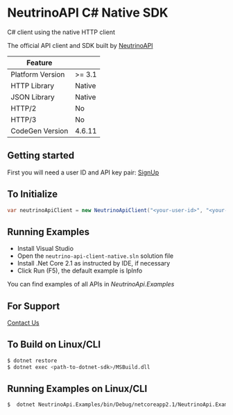 # NeutrinoAPI C# Native SDK

C# client using the native HTTP client

The official API client and SDK built by [NeutrinoAPI](https://www.neutrinoapi.com/)

| Feature          |        |
|------------------|--------|
| Platform Version | >= 3.1 |
| HTTP Library     | Native |
| JSON Library     | Native |
| HTTP/2           | No     |
| HTTP/3           | No     |
| CodeGen Version  | 4.6.11 |

## Getting started

First you will need a user ID and API key pair: [SignUp](https://www.neutrinoapi.com/signup/)

## To Initialize 
```csharp
var neutrinoApiClient = new NeutrinoApiClient("<your-user-id>", "<your-api-key>");
```

## Running Examples

* Install Visual Studio
* Open the `neutrino-api-client-native.sln` solution file
* Install .Net Core 2.1 as instructed by IDE, if necessary
* Click Run (F5), the default example is IpInfo

You can find examples of all APIs in _NeutrinoApi.Examples_

## For Support 
[Contact Us](https://www.neutrinoapi.com/contact-us/)

## To Build on Linux/CLI
```sh
$ dotnet restore
$ dotnet exec <path-to-dotnet-sdk>/MSBuild.dll
```

## Running Examples on Linux/CLI

```sh
$  dotnet NeutrinoApi.Examples/bin/Debug/netcoreapp2.1/NeutrinoApi.Examples.dll IpInfo
```
